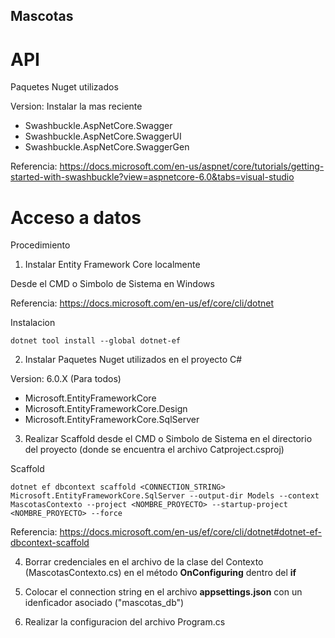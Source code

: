 ﻿## Mascotas

# API

Paquetes Nuget utilizados

Version: Instalar la mas reciente

- Swashbuckle.AspNetCore.Swagger
- Swashbuckle.AspNetCore.SwaggerUI
- Swashbuckle.AspNetCore.SwaggerGen

Referencia: https://docs.microsoft.com/en-us/aspnet/core/tutorials/getting-started-with-swashbuckle?view=aspnetcore-6.0&tabs=visual-studio

# Acceso a datos

Procedimiento

1. Instalar Entity Framework Core localmente

Desde el CMD o Simbolo de Sistema en Windows

Referencia: https://docs.microsoft.com/en-us/ef/core/cli/dotnet

Instalacion
```
dotnet tool install --global dotnet-ef
```

2. Instalar Paquetes Nuget utilizados en el proyecto C#

Version: 6.0.X (Para todos)

- Microsoft.EntityFrameworkCore
- Microsoft.EntityFrameworkCore.Design
- Microsoft.EntityFrameworkCore.SqlServer

3. Realizar Scaffold desde el CMD o Simbolo de Sistema en el directorio del proyecto (donde se encuentra el archivo Catproject.csproj)

Scaffold
```
dotnet ef dbcontext scaffold <CONNECTION_STRING> Microsoft.EntityFrameworkCore.SqlServer --output-dir Models --context MascotasContexto --project <NOMBRE_PROYECTO> --startup-project <NOMBRE_PROYECTO> --force
```

Referencia: https://docs.microsoft.com/en-us/ef/core/cli/dotnet#dotnet-ef-dbcontext-scaffold

4. Borrar credenciales en el archivo de la clase del Contexto (MascotasContexto.cs) en el método **OnConfiguring** dentro del **if**

5. Colocar el connection string en el archivo **appsettings.json** con un idenficador asociado ("mascotas_db")

6. Realizar la configuracion del archivo Program.cs
